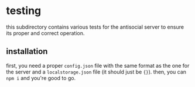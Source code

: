 # testing
this subdirectory contains various tests for the antisocial server to ensure its proper and correct operation.

## installation
first, you need a proper `config.json` file with the same format as the one for the server and a `localstorage.json` file (it should just be `{}`). then, you can `npm i` and you're good to go.